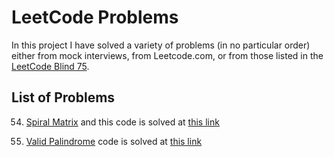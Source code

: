 # LeetCode Problems

In this project I have solved a variety of problems (in no particular order) either from mock interviews, from Leetcode.com, or from those listed in the [LeetCode Blind 75](https://leetcode.com/discuss/general-discussion/460599/blind-75-leetcode-questions).



## List of Problems
54. [Spiral Matrix](https://leetcode.com/problems/spiral-matrix/description/) and this code is solved at [this link](https://github.com/jgoldbas/python_practice/blob/main/spiral_matrix.py)

125. [Valid Palindrome](https://leetcode.com/problems/valid-palindrome/description/) code is solved at [this link](https://github.com/jgoldbas/python_practice/blob/main/valid_palindrome_str.py)
